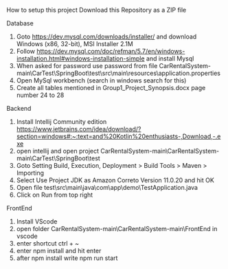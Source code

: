 How to setup this project
Download this Repository as a ZIP file

Database
1. Goto https://dev.mysql.com/downloads/installer/ and download  Windows (x86, 32-bit), MSI Installer 2.1M
2. Follow https://dev.mysql.com/doc/refman/5.7/en/windows-installation.html#windows-installation-simple and install Mysql
3. When asked for password use password from file CarRentalSystem-main\CarTest\SpringBoot\test\src\main\resources\application.properties
4. Open MySql workbench (search in windows search for this)
4. Create all tables mentioned in Group1_Project_Synopsis.docx page number 24 to 28

Backend
1. Install Intellij Community edition https://www.jetbrains.com/idea/download/?section=windows#:~:text=and%20Kotlin%20enthusiasts-,Download,-.exe
2. open intellij and open project CarRentalSystem-main\CarRentalSystem-main\CarTest\SpringBoot\test
3. Goto Setting Build, Execution, Deployment > Build Tools > Maven > Importing
4. Select Use Project JDK as Amazon Correto Version 11.0.20 and hit OK
5. Open file test\src\main\java\com\app\demo\TestApplication.java
6. Click on Run from top right	

FrontEnd
1. Install VScode 
2. open folder CarRentalSystem-main\CarRentalSystem-main\FrontEnd in vscode
3. enter shortcut ctrl + ~
4. enter npm install and hit enter
5. after npm install write npm run start






